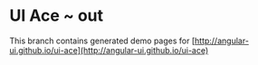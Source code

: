 # UI Ace ~ out
This branch contains generated demo pages for [http://angular-ui.github.io/ui-ace](http://angular-ui.github.io/ui-ace)